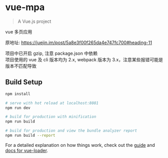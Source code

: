 # vue-mpa

> A Vue.js project  

vue 多页应用  

原地址: https://juejin.im/post/5a8e3f00f265da4e747fc700#heading-11  

项目中已开启 gzip, 注意 package.json 中依赖  
项目使用的 vue 及 cli 版本均为 2.x, webpack 版本为 3.x，注意某些报错可能是版本不匹配导致

## Build Setup

``` bash
npm install

# serve with hot reload at localhost:8081
npm run dev

# build for production with minification
npm run build

# build for production and view the bundle analyzer report
npm run build --report
```

For a detailed explanation on how things work, check out the [guide](http://vuejs-templates.github.io/webpack/) and [docs for vue-loader](http://vuejs.github.io/vue-loader).
  
